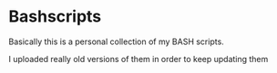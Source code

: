 # Bashscripts

Basically this is a personal collection of my BASH scripts.

I uploaded really old versions of them in order to keep updating them
